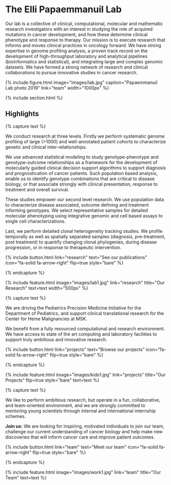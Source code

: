 ---
---

# The Elli Papaemmanuil Lab

Our lab is a collective of clinical, computational, molecular and mathematic research investigators with an interest in studying the role of acquired mutations in cancer development, and how these determine clinical phenotype and response to therapy. Our mission is to execute research that informs and moves clinical practices in oncology forward. We have strong expertise in genome profiling analysis, a proven track record on the development of high-throughput laboratory and analytical pipelines (bioinformatics and statistical), and integrating large and complex genomic datasets. We have formed a strong network of research and clinical collaborations to pursue innovative studies in cancer research.

{%
  include figure.html
  image="images/lab.jpg"
  caption="Papaemmanuil Lab photo 2019"
  link="team"
  width="1000px"
%}

{% include section.html %}

## Highlights

{% capture text %}

We conduct research at three levels. Firstly we perform systematic genome profiling of large (>1000) and well-annotated patient cohorts to characterize genetic and clinical inter-relationships.

We use advanced statistical modeling to study genotype-phenotype and genotype-outcome relationships as a framework for the development of molecularly guided clinical decision support algorithms to support diagnosis and prognostication of cancer patients. Such population based analysis, enable us to identify genotype combinations that are critical to disease biology, or that associate strongly with clinical presentation, response to treatment and overall survival.

These studies empower our second level research. We use population data to characterize disease associated, outcome defining and treatment informing genotypes. We select representative samples for detailed molecular phenotyping using integrative genomic and cell based assays to single cell characterizations.

Last, we perform detailed clonal heterogeneity tracking studies. We profile temporally as well as spatially separated samples (diagnosis, pre-treatment, post treatment) to quantify changing clonal phylogenies, during disease progression, or in response to therapeutic intervention.

{%
  include button.html
  link="research"
  text="See our publications"
  icon="fa-solid fa-arrow-right"
  flip=true
  style="bare"
%}

{% endcapture %}

{%
  include feature.html
  image="images/lab1.jpg"
  link="research"
  title="Our Research"
  text=text
  width="500px"
%}

{% capture text %}

We are driving the Pediatrics Precision Medicine Initiative for the Department of Pediatrics, and support clinical translational research for the Center for Heme Malignancies at MSK.

We benefit from a fully resourced computational and research environment. We have access to state of the art computing and laboratory facilities to support truly ambitious and innovative research.


{%
  include button.html
  link="projects"
  text="Browse our projects"
  icon="fa-solid fa-arrow-right"
  flip=true
  style="bare"
%}

{% endcapture %}

{%
  include feature.html
  image="images/kids1.jpg"
  link="projects"
  title="Our Projects"
  flip=true
  style="bare"
  text=text
%}

{% capture text %}

We like to perform ambitious research, but operate in a fun, collaborative, and team-oriented environment, and we are strongly committed to mentoring young scientists through internal and international internship schemes.

**Join us:** We are looking for inspiring, motivated individuals to join our team, challenge our current understanding of cancer biology and help make new discoveries that will inform cancer care and improve patient outcomes.


{%
  include button.html
  link="team"
  text="Meet our team"
  icon="fa-solid fa-arrow-right"
  flip=true
  style="bare"
%}

{% endcapture %}

{%
  include feature.html
  image="images/work1.jpg"
  link="team"
  title="Our Team"
  text=text
%}
